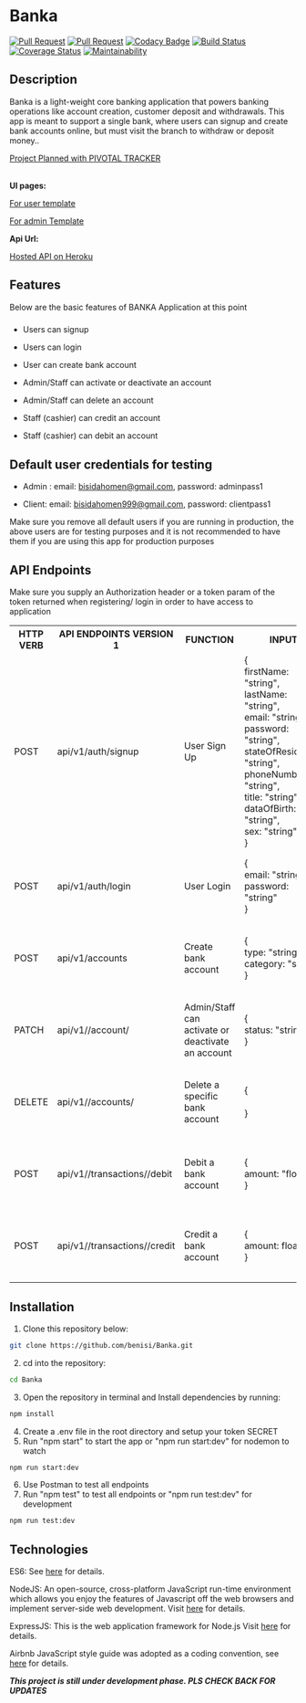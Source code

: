 # Banka
[![Pull Request](https://img.shields.io/github/issues-pr-raw/benisi/Banka.svg)](https://github.com/benisi/Banka/pulls?q=is%3Aopen+is%3Apr)
[![Pull Request](https://img.shields.io/github/issues-pr-closed-raw/benisi/Banka.svg)](https://github.com/benisi/Banka/pulls?q=is%3Apr+is%3Aclosed)
[![Codacy Badge](https://api.codacy.com/project/badge/Grade/0d16ef5a0b82416786e086b91480a326)](https://app.codacy.com/app/oseikwemeisidahomen/Banka?utm_source=github.com&utm_medium=referral&utm_content=benisi/Banka&utm_campaign=Badge_Grade_Dashboard)
[![Build Status](https://travis-ci.org/benisi/Banka.svg?branch=develop)](https://travis-ci.org/benisi/Banka)
[![Coverage Status](https://coveralls.io/repos/github/benisi/Banka/badge.png?branch=develop)](https://coveralls.io/github/benisi/Banka?branch=develop)
[![Maintainability](https://api.codeclimate.com/v1/badges/f79362259d34a1443406/maintainability)](https://codeclimate.com/github/benisi/Banka/maintainability)

## Description

Banka is a light-weight core banking application that powers banking operations like account
creation, customer deposit and withdrawals. This app is meant to support a single bank, where
users can signup and create bank accounts online, but must visit the branch to withdraw or
deposit money..

[Project Planned with PIVOTAL TRACKER](https://www.pivotaltracker.com/projects/2319945)

<br/><b>UI pages:</b>

[For user template](https://benisi.github.io/Banka/UI/bank-account-profile.html)

[For admin Template](https://benisi.github.io/Banka/UI/account-list.html)

<b>Api Url:</b>

[Hosted API on Heroku](https://benisi-banka.herokuapp.com/)

## Features

Below are the basic features of BANKA Application at this point

###

-   Users can signup

-   Users can login

-   User can create bank account

-   Admin/Staff can activate or deactivate an account

-   Admin/Staff can delete an account

-   Staff (cashier) can credit an account

-   Staff (cashier) can debit an account

## Default user credentials for testing

-   Admin : email: bisidahomen@gmail.com, password: adminpass1

-   Client: email: bisidahomen999@gmail.com, password: clientpass1

Make sure you remove all default users if you are running in production, the above users are for 
testing purposes and it is not recommended to have them if you are using this app for production purposes
<br>

## API Endpoints

Make sure you supply an Authorization header or a token param of the token returned when registering/ login in order to have access to application
<table>

<tr><th>HTTP VERB</th><th>API ENDPOINTS VERSION 1</th><th>FUNCTION</th><th>INPUT</th><th>OUTPUT</th></tr>

<tr>
<td>POST</td> <td>api/v1/auth/signup</td><td>User Sign Up</td>
<td>
{<br> firstName: "string",<br>lastName: "string",<br>email: "string",<br> password: "string",<br>stateOfResidence: "string",<br> phoneNumber: "string",<br> title: "string",<br> dataOfBirth: "string",<br> sex: "string"<br>}
</td>
<td>
{<br> status: "integer",<br>data: "object"<br>}
</td>
</tr>

<tr>
<td>POST</td> <td>api/v1/auth/login</td>  <td>User Login</td>
<td>
{<br> email: "string",<br>password: "string"<br>}
</td>
<td>
{<br> status: "integer",<br>data: "object"<br>}
</td>
</tr>

<tr>
<td>POST</td> <td>api/v1/accounts</td>  <td>Create bank account</td>
<td>
{<br> type: "string",<br>category: "string"<br>}
</td>
<td>
{<br> status: "integer",<br>data: "object"<br>}
</td>
</tr>

<tr>
<td>PATCH</td> <td>api/v1//account/<account-number></td>  <td>Admin/Staff can activate or deactivate an account</td>
<td>
{<br>status: "string" <br>}
</td>
<td>
{<br> status: "integer",<br>data: "object"<br>}
</td>
</tr>

<tr>
<td>DELETE</td> <td>api/v1//accounts/<account-number></td>  <td>Delete a specific bank account</td>
<td>
{<br> <br>}
</td>
<td>
{<br> status: "integere",<br>data: "object"<br>}
</td>
</tr>

<tr>
<td>POST</td> <td>api/v1//transactions/<account-number>/debit</td>  <td>Debit a bank account</td>
<td>
{<br>amount: "float <br>}
</td>
<td>
{<br> status: "integer",<br>data: "object"<br>}
</td>
</tr>

<tr>
<td>POST</td><td>api/v1//transactions/<account-number>/credit</td><td>Credit a bank account</td>
<td>
{<br>amount: float <br>}
</td>
<td>
{<br> status: "integer",<br>data: "object"<br>}
</td>
</tr>
</table>

## Installation

1.  Clone this repository below:
```bash
git clone https://github.com/benisi/Banka.git
```
2.  cd into the repository:
```bash
cd Banka
```
3.  Open the repository in terminal and Install dependencies by running:
```bash
npm install
```
4.  Create a .env file in the root directory and setup your token SECRET
5.  Run "npm start" to start the app or "npm run start:dev" for nodemon to watch
```bash
npm run start:dev
```
6.  Use Postman to test all endpoints
7.  Run "npm test" to test all endpoints or "npm run test:dev" for development
```bash
npm run test:dev
```

## Technologies

ES6: See [here](https://en.wikipedia.org/wiki/ECMAScript) for details.

NodeJS: An open-source, cross-platform JavaScript run-time environment which allows you enjoy the features of Javascript off the web browsers and implement server-side web development. Visit [here](https://nodejs.org/en/) for details.

ExpressJS: This is the web application framework for Node.js Visit [here](https://expressjs.com) for details.

Airbnb JavaScript style guide was adopted as a coding convention, see [here](https://github.com/airbnb/javascript) for details.

**_This project is still under development phase. PLS CHECK BACK FOR UPDATES_**
